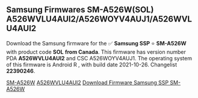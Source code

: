 <h2>Samsung Firmwares SM-A526W(SOL) A526WVLU4AUI2/A526WOYV4AUJ1/A526WVLU4AUI2</h2>
Download the Samsung firmware for the ✅ <strong>Samsung SSP </strong> ⭐ <strong>SM-A526W</strong> with product code <strong>SOL</strong> <strong> from Canada</strong>. This firmware has version number PDA <strong>A526WVLU4AUI2</strong> and CSC A526WOYV4AUJ1. The operating system of this firmware is Android R , with build date 2021-10-26. Changelist <strong>22390246</strong>.


[SM-A526W](https://samfirm.shop/samsung/model/SM-A526W)
[A526WVLU4AUI2](https://samfirm.shop/samsung/pda/A526WVLU4AUI2)
[Download Firmware Samsung SSP SM-A526W](https://samfirm.shop/samsung/firmware/468367)
